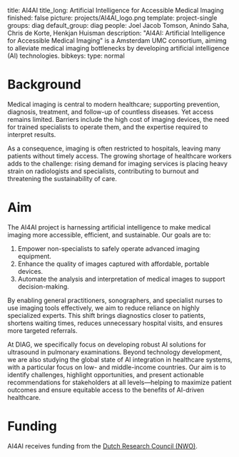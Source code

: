 title: AI4AI
title_long: Artificial Intelligence for Accessible Medical Imaging
finished: false
picture: projects/AI4AI_logo.png
template: project-single
groups: diag
default_group: diag
people: Joel Jacob Tomson, Anindo Saha, Chris de Korte, Henkjan Huisman
description: "AI4AI: Artificial Intelligence for Accessible Medical Imaging" is a Amsterdam UMC consortium, aimimg to alleviate medical imaging bottlenecks by developing artificial intelligence (AI) technologies.
bibkeys:
type: normal

# Background
Medical imaging is central to modern healthcare; supporting prevention, diagnosis, treatment, and follow-up of countless diseases. Yet access remains limited. Barriers include the high cost of imaging devices, the need for trained specialists to operate them, and the expertise required to interpret results.

As a consequence, imaging is often restricted to hospitals, leaving many patients without timely access. The growing shortage of healthcare workers adds to the challenge: rising demand for imaging services is placing heavy strain on radiologists and specialists, contributing to burnout and threatening the sustainability of care.

# Aim
The AI4AI project is harnessing artificial intelligence to make medical imaging more accessible, efficient, and sustainable. Our goals are to:
1. Empower non-specialists to safely operate advanced imaging equipment.
2. Enhance the quality of images captured with affordable, portable devices.
3. Automate the analysis and interpretation of medical images to support decision-making.

By enabling general practitioners, sonographers, and specialist nurses to use imaging tools effectively, we aim to reduce reliance on highly specialized experts. This shift brings diagnostics closer to patients, shortens waiting times, reduces unnecessary hospital visits, and ensures more targeted referrals.

At DIAG, we specifically focus on developing robust AI solutions for ultrasound in pulmonary examinations.
Beyond technology development, we are also studying the global state of AI integration in healthcare systems, with a particular focus on low- and middle-income countries. 
Our aim is to identify challenges, highlight opportunities, and present actionable recommendations for stakeholders at all levels—helping to maximize patient outcomes and ensure equitable access to the benefits of AI-driven healthcare.

# Funding
AI4AI receives funding from the [Dutch Research Council (NWO)](https://www.nwo.nl/en/).
